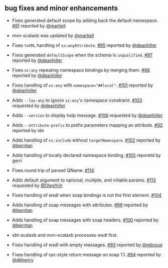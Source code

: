 ## bug fixes and minor enhancements
- Fixes generated default scope by adding back the default namespace. [#91][#91] reported by [@martiell][@martiell]
- mvn-scalaxb was updated by [@martiell][@martiell]
- Fixes `toXML` handling of `xs:anyAttribute`. [#95][#95] reported by [@deanhiller][@deanhiller]
- Fixes generated `defaultScope` when the schema is `unqualified`. [#97][#97] reported by [@deanhiller][@deanhiller]
- Fixes `xs:any` repeating namespace bindings by merging them. [#98][#98] reported by [@deanhiller][@deanhiller]
- Fixes handling of `xs:any` with `namespace="##local"`. [#101][#101] reported by [@deanhiller][@deanhiller]
- Adds `--lax-any` to ignore `xs:any`'s namespace constraint. [#103][#103] requested by [@deanhiller][@deanhiller]
- Adds `--version` to display help message. [#106][#106] requested by [@deanhiller][@deanhiller]
- Adds `--attribute-prefix` to prefix parameters mapping an attribute. [#92][#92] reported by ido
- Adds handling of `xs:include` without `targetNamespace`. [#102][#102] reported by [@berntan][@berntan]
- Adds handling of locally declared namespace binding. [#105][#105] reporetd by gerri
- Fixes round trip of parsed QName. [#114][#114]
- Adds default argument to optional, multiple, and nillable params. [#113][#113] requested by [@OlegYch]
- Fixes handling of wsdl when soap bindings is not the first element. [#104][#104]
- Adds handling of soap messages with attributes. [#99][#99] reported by [@berntan][@berntan]
- Adds handling of soap messages with soap headers. [#100][#100] reported by [@berntan][@berntan]
- sbt-scalaxb and mvn-scalaxb processes wsdl first.
- Fixes handling of wsdl with empty messages. [#93][#93] reported by [@mbroue][@mbroue]
- Fixes handling of rpc-style return message on soap 1.1. [#94][#94] reported by [@dkhenry][@dkhenry]

  [#91]: https://github.com/eed3si9n/scalaxb/issues/91
  [#92]: https://github.com/eed3si9n/scalaxb/issues/92
  [#93]: https://github.com/eed3si9n/scalaxb/issues/93
  [#94]: https://github.com/eed3si9n/scalaxb/issues/94
  [#95]: https://github.com/eed3si9n/scalaxb/issues/95
  [#96]: https://github.com/eed3si9n/scalaxb/issues/96
  [#97]: https://github.com/eed3si9n/scalaxb/issues/97
  [#98]: https://github.com/eed3si9n/scalaxb/issues/98
  [#99]: https://github.com/eed3si9n/scalaxb/issues/99
  [#100]: https://github.com/eed3si9n/scalaxb/issues/100
  [#101]: https://github.com/eed3si9n/scalaxb/issues/101
  [#102]: https://github.com/eed3si9n/scalaxb/issues/102
  [#103]: https://github.com/eed3si9n/scalaxb/issues/103
  [#104]: https://github.com/eed3si9n/scalaxb/issues/104
  [#105]: https://github.com/eed3si9n/scalaxb/issues/105
  [#106]: https://github.com/eed3si9n/scalaxb/issues/106
  [#113]: https://github.com/eed3si9n/scalaxb/issues/113
  [#114]: https://github.com/eed3si9n/scalaxb/issues/114
  [@martiell]: https://github.com/martiell
  [@mbroue]: https://github.com/mbroue
  [@deanhiller]: https://github.com/deanhiller
  [@dkhenry]: https://github.com/dkhenry
  [@berntan]: https://github.com/berntan
  [@OlegYch]: https://github.com/OlegYch
